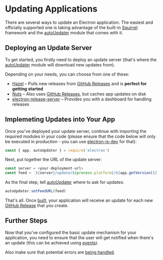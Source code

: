 # Updating Applications

There are several ways to update an Electron application. The easiest and officially supported one is taking advantage of the built-in [Squirrel](https://github.com/Squirrel) framework and the [autoUpdater](../api/auto-updater.md) module that comes with it.

## Deploying an Update Server

To get started, you firstly need to deploy an update server (that's where the [autoUpdater](../api/auto-updater.md) module will download new updates from).

Depending on your needs, you can choose from one of these:

- [Hazel](https://github.com/zeit/hazel) – Pulls new releases from [GitHub Releases](https://help.github.com/articles/creating-releases/) and is **perfect for getting started**
- [Nuts](https://github.com/GitbookIO/nuts) – Also uses [GitHub Releases](https://help.github.com/articles/creating-releases/), but caches app updates on disk
- [electron-release-server](https://github.com/ArekSredzki/electron-release-server) – Provides you with a dashboard for handling releases

## Implemeting Updates into Your App

Once you've deployed your update server, continue with importing the required modules in your code (please ensure that the code below will only be executed in production - you can use [electron-is-dev](https://github.com/sindresorhus/electron-is-dev) for that):

```js
const { app, autoUpdater } = require('electron')
```

Next, put together the URL of the update server:

```js
const server = <your-deployment-url>
const feed = `${server}/update/${process.platform}/${app.getVersion()}`
```

As the final step, tell [autoUpdater](../api/auto-updater.md) where to ask for updates:

```js
autoUpdater.setFeedURL(feed)
```

That's all. Once [built](../tutorial/application-distribution.md), your application will receive an update for each new [GitHub Release](https://help.github.com/articles/creating-releases/) that you create.

## Further Steps

Now that you've configured the basic update mechanism for your application, you need to ensure that the user will get notified when there's an update (this can be achieved using [events](../api/auto-updater.md#events)).

Also make sure that potential errors are [being handled](../api/auto-updater.md#event-error).
